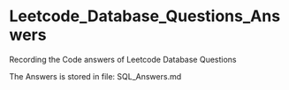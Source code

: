 # Leetcode_Database_Questions_Answers

Recording the Code answers of Leetcode Database Questions

The Answers is stored in file: SQL_Answers.md
